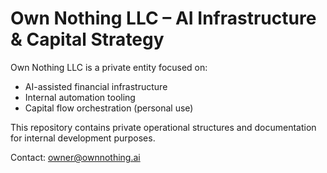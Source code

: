 # Own Nothing LLC – AI Infrastructure & Capital Strategy

Own Nothing LLC is a private entity focused on:
- AI-assisted financial infrastructure
- Internal automation tooling
- Capital flow orchestration (personal use)

This repository contains private operational structures and documentation for internal development purposes.

Contact: owner@ownnothing.ai

